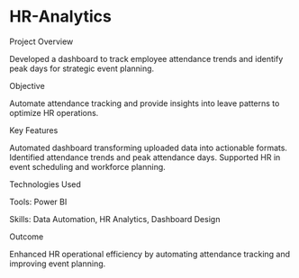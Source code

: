 # HR-Analytics

Project Overview
   
   Developed a dashboard to track employee attendance trends and identify peak days for strategic event planning.

Objective
   
   Automate attendance tracking and provide insights into leave patterns to optimize HR operations.

Key Features
   
 Automated dashboard transforming uploaded data into actionable formats.
 Identified attendance trends and peak attendance days.
 Supported HR in event scheduling and workforce planning.


Technologies Used
  
   Tools: Power BI
   
   Skills: Data Automation, HR Analytics, Dashboard Design


Outcome
  
  Enhanced HR operational efficiency by automating attendance tracking and improving event planning.
